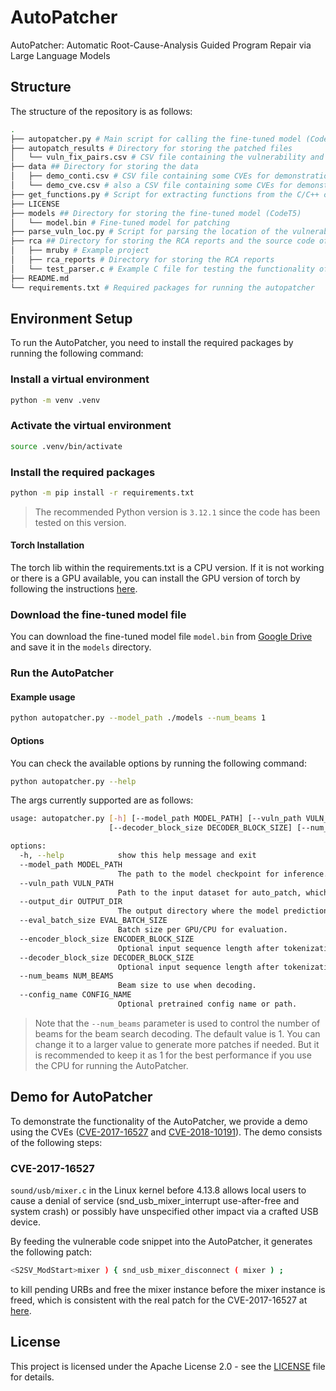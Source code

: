 # AutoPatcher
AutoPatcher: Automatic Root-Cause-Analysis Guided Program Repair via Large Language Models

## Structure
The structure of the repository is as follows:

```bash
.
├── autopatcher.py # Main script for calling the fine-tuned model (CodeT5) for patching
├── autopatch_results # Directory for storing the patched files
│   └── vuln_fix_pairs.csv # CSV file containing the vulnerability and the corresponding patch
├── data ## Directory for storing the data
│   ├── demo_conti.csv # CSV file containing some CVEs for demonstration, feeding into the autopatcher
│   └── demo_cve.csv # also a CSV file containing some CVEs for demonstration, feeding into the autopatcher
├── get_functions.py # Script for extracting functions from the C/C++ code by using tree-sitter
├── LICENSE
├── models ## Directory for storing the fine-tuned model (CodeT5)
│   └── model.bin # Fine-tuned model for patching
├── parse_vuln_loc.py # Script for parsing the location of the vulnerability in the C/C++ code according to the Root Cause Analysis (RCA) tool (Aurora now)
├── rca ## Directory for storing the RCA reports and the source code of the target project
│   ├── mruby # Example project
│   ├── rca_reports # Directory for storing the RCA reports
│   └── test_parser.c # Example C file for testing the functionality of the get_functions.py script
├── README.md
└── requirements.txt # Required packages for running the autopatcher
```

## Environment Setup



To run the AutoPatcher, you need to install the required packages by running the following command:

### Install a virtual environment
```bash
python -m venv .venv
```

### Activate the virtual environment
```bash
source .venv/bin/activate
```

### Install the required packages

```bash
python -m pip install -r requirements.txt
```


> The recommended Python version is `3.12.1` since the code has been tested on this version.

#### Torch Installation

The torch lib within the requirements.txt is a CPU version. If it is not working or there is a GPU available, you can install the GPU version of torch by following the instructions [here](https://pytorch.org/get-started/locally/). 

### Download the fine-tuned model file

You can download the fine-tuned model file `model.bin` from [Google Drive](https://drive.google.com/file/d/1odETLrot-tCNxUoDJsyLuGjGRwsICeZ9/view?usp=sharing) and save it in the `models` directory.


### Run the AutoPatcher

#### Example usage

```bash
python autopatcher.py --model_path ./models --num_beams 1
```

#### Options

You can check the available options by running the following command:

```bash
python autopatcher.py --help
```

The args currently supported are as follows:

```bash
usage: autopatcher.py [-h] [--model_path MODEL_PATH] [--vuln_path VULN_PATH] [--output_dir OUTPUT_DIR] [--eval_batch_size EVAL_BATCH_SIZE] [--encoder_block_size ENCODER_BLOCK_SIZE]
                      [--decoder_block_size DECODER_BLOCK_SIZE] [--num_beams NUM_BEAMS] [--config_name CONFIG_NAME]

options:
  -h, --help            show this help message and exit
  --model_path MODEL_PATH
                        The path to the model checkpoint for inference. If not specified, we will use the pretrained model from Huggingface.
  --vuln_path VULN_PATH
                        Path to the input dataset for auto_patch, which is a csv file with a column named 'source' containing the vulnerable code snippets.
  --output_dir OUTPUT_DIR
                        The output directory where the model predictions and checkpoints will be written.
  --eval_batch_size EVAL_BATCH_SIZE
                        Batch size per GPU/CPU for evaluation.
  --encoder_block_size ENCODER_BLOCK_SIZE
                        Optional input sequence length after tokenization.Default to the model max input length for single sentence inputs (take into account special tokens).
  --decoder_block_size DECODER_BLOCK_SIZE
                        Optional input sequence length after tokenization.Default to the model max input length for single sentence inputs (take into account special tokens).
  --num_beams NUM_BEAMS
                        Beam size to use when decoding.
  --config_name CONFIG_NAME
                        Optional pretrained config name or path.
```


> Note that the `--num_beams` parameter is used to control the number of beams for the beam search decoding. The default value is 1. 
You can change it to a larger value to generate more patches if needed. But it is recommended to keep it as 1 for the best performance if you use the CPU for running the AutoPatcher. 


## Demo for AutoPatcher

To demonstrate the functionality of the AutoPatcher, we provide a demo using the CVEs ([CVE-2017-16527](https://nvd.nist.gov/vuln/detail/CVE-2017-16527) and [CVE-2018-10191]()). The demo consists of the following steps:


### CVE-2017-16527

`sound/usb/mixer.c` in the Linux kernel before 4.13.8 allows local users to cause a denial of service (snd_usb_mixer_interrupt use-after-free and system crash) or possibly have unspecified other impact via a crafted USB device.


By feeding the vulnerable code snippet into the AutoPatcher, it generates the following patch:

```bash
<S2SV_ModStart>mixer ) { snd_usb_mixer_disconnect ( mixer ) ;
```
to kill pending URBs and free the mixer instance before the mixer instance is freed, which is consistent with the real patch for the CVE-2017-16527 at [here](https://github.com/torvalds/linux/commit/124751d5e63c823092060074bd0abaae61aaa9c4). 

## License

This project is licensed under the Apache License 2.0 - see the [LICENSE](LICENSE) file for details.